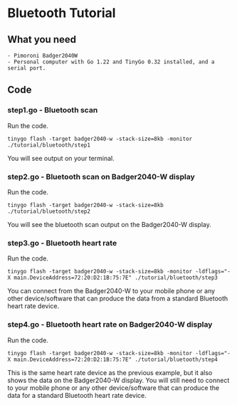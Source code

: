 # Bluetooth Tutorial

## What you need

    - Pimoroni Badger2040W
    - Personal computer with Go 1.22 and TinyGo 0.32 installed, and a serial port.

## Code

### step1.go - Bluetooth scan

Run the code.

```shell
tinygo flash -target badger2040-w -stack-size=8kb -monitor ./tutorial/bluetooth/step1
```

You will see output on your terminal.

### step2.go - Bluetooth scan on Badger2040-W display

Run the code.

```shell
tinygo flash -target badger2040-w -stack-size=8kb ./tutorial/bluetooth/step2
```

You will see the bluetooth scan output on the Badger2040-W display.

### step3.go - Bluetooth heart rate

Run the code.

```shell
tinygo flash -target badger2040-w -stack-size=8kb -monitor -ldflags="-X main.DeviceAddress=72:20:D2:1B:75:7E" ./tutorial/bluetooth/step3
```

You can connect from the Badger2040-W to your mobile phone or any other device/software that can produce the data from a standard Bluetooth heart rate device.

### step4.go - Bluetooth heart rate on Badger2040-W display

Run the code.

```shell
tinygo flash -target badger2040-w -stack-size=8kb -monitor -ldflags="-X main.DeviceAddress=72:20:D2:1B:75:7E" ./tutorial/bluetooth/step4
```

This is the same heart rate device as the previous example, but it also shows the data on the Badger2040-W display. You will still need to connect to your mobile phone or any other device/software that can produce the data for a standard Bluetooth heart rate device.
